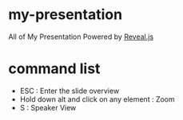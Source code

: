 # my-presentation
All of My Presentation Powered by [Reveal.js](https://github.com/hakimel/reveal.js)

# command list
- ESC : Enter the slide overview
- Hold down alt and click on any element : Zoom
- S : Speaker View